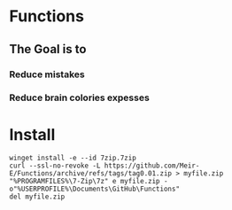 # Functions
## The Goal is to
### Reduce mistakes
### Reduce brain colories expesses
# Install
```
winget install -e --id 7zip.7zip
curl --ssl-no-revoke -L https://github.com/Meir-E/Functions/archive/refs/tags/tag0.01.zip > myfile.zip
"%PROGRAMFILES%\7-Zip\7z" e myfile.zip -o"%USERPROFILE%\Documents\GitHub\Functions"
del myfile.zip
```
